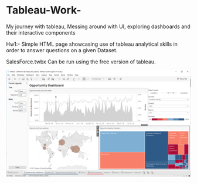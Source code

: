 # Tableau-Work-
My journey with tableau, Messing around with UI, exploring dashboards and their interactive components

Hw1:-
Simple HTML page showcasing use of tableau analytical skills in order to answer questions on a given Dataset.

SalesForce.twbx
Can be run using the free version of tableau. 



![Oppotunity Dashboard](Capture2.PNG)
